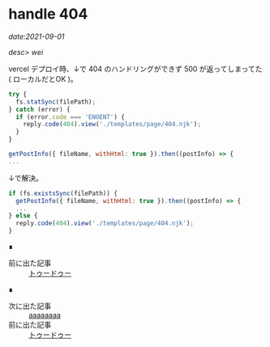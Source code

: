 # handle 404

*date:2021-09-01*

*desc> wei*

vercel デプロイ時、↓で 404 のハンドリングができず 500 が返ってしまってた ( ローカルだとOK )。

```javascript
try {
  fs.statSync(filePath);
} catch (error) {
  if (error.code === 'ENOENT') {
    reply.code(404).view('./templates/page/404.njk');
  }
}

getPostInfo({ fileName, withHtml: true }).then((postInfo) => {
...
```

↓で解決。

```javascript
if (fs.existsSync(filePath)) {
  getPostInfo({ fileName, withHtml: true }).then((postInfo) => {
  ...
} else {
  reply.code(404).view('./templates/page/404.njk');
}
```

<footer>&#8718;</footer>
<nav class="post-recent">
  <dl><dt>前に出た記事</dt>
  <dd><a href="%E3%83%88%E3%82%A5%E3%83%BC%E3%83%89%E3%82%A5%E3%83%BC">トゥードゥー</a></dd></dl>
</nav>

<footer>&#8718;</footer>
<nav class="post-recent">
  <dl><dt>次に出た記事</dt>
  <dd><a href="aaaaaaaaa">aaaaaaaa</a></dd><dt>前に出た記事</dt>
  <dd><a href="%E3%83%88%E3%82%A5%E3%83%BC%E3%83%89%E3%82%A5%E3%83%BC">トゥードゥー</a></dd></dl>
</nav>